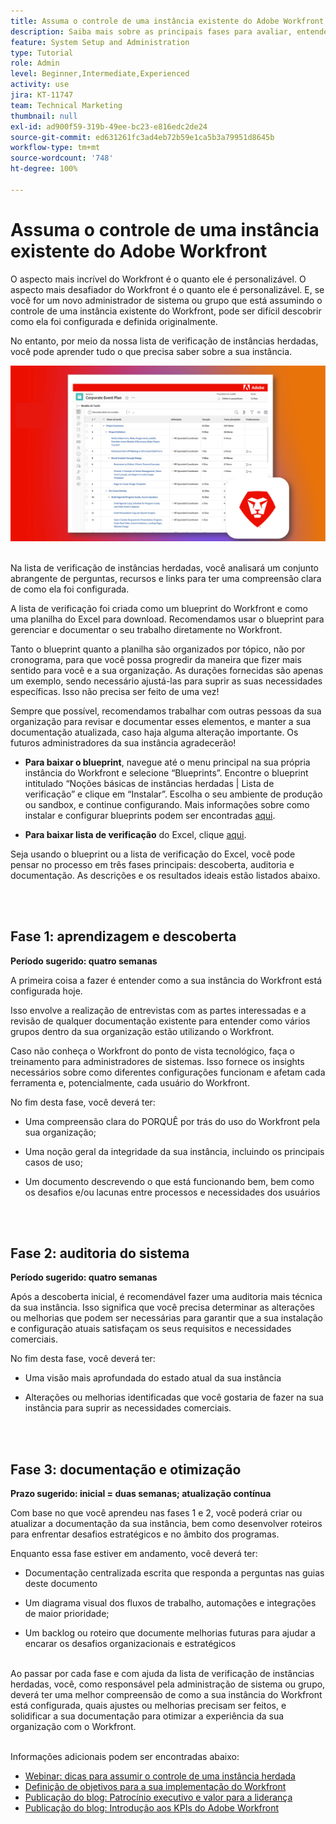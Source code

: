 ```yaml
---
title: Assuma o controle de uma instância existente do Adobe Workfront
description: Saiba mais sobre as principais fases para avaliar, entender e otimizar a sua instância do Workfront como um novo administrador de sistema ou grupo.
feature: System Setup and Administration
type: Tutorial
role: Admin
level: Beginner,Intermediate,Experienced
activity: use
jira: KT-11747
team: Technical Marketing
thumbnail: null
exl-id: ad900f59-319b-49ee-bc23-e816edc2de24
source-git-commit: ed631261fc3ad4eb72b59e1ca5b3a79951d8645b
workflow-type: tm+mt
source-wordcount: '748'
ht-degree: 100%

---
```


# Assuma o controle de uma instância existente do Adobe Workfront

O aspecto mais incrível do Workfront é o quanto ele é personalizável. O aspecto mais desafiador do Workfront é o quanto ele é personalizável. E, se você for um novo administrador de sistema ou grupo que está assumindo o controle de uma instância existente do Workfront, pode ser difícil descobrir como ela foi configurada e definida originalmente.

No entanto, por meio da nossa lista de verificação de instâncias herdadas, você pode aprender tudo o que precisa saber sobre a sua instância.

![Imagem da lista de verificação de instâncias herdadas](assets/wf-inherited-instance-image.png)
<br></br>

Na lista de verificação de instâncias herdadas, você analisará um conjunto abrangente de perguntas, recursos e links para ter uma compreensão clara de como ela foi configurada.

A lista de verificação foi criada como um blueprint do Workfront e como uma planilha do Excel para download. Recomendamos usar o blueprint para gerenciar e documentar o seu trabalho diretamente no Workfront.

Tanto o blueprint quanto a planilha são organizados por tópico, não por cronograma, para que você possa progredir da maneira que fizer mais sentido para você e a sua organização. As durações fornecidas são apenas um exemplo, sendo necessário ajustá-las para suprir as suas necessidades específicas. Isso não precisa ser feito de uma vez!

Sempre que possível, recomendamos trabalhar com outras pessoas da sua organização para revisar e documentar esses elementos, e manter a sua documentação atualizada, caso haja alguma alteração importante. Os futuros administradores da sua instância agradecerão!

* <b>Para baixar o blueprint</b>, navegue até o menu principal na sua própria instância do Workfront e selecione “Blueprints”. Encontre o blueprint intitulado “Noções básicas de instâncias herdadas | Lista de verificação” e clique em “Instalar”. Escolha o seu ambiente de produção ou sandbox, e continue configurando. Mais informações sobre como instalar e configurar blueprints podem ser encontradas [aqui](https://experienceleague.adobe.com/docs/workfront/using/administration-and-setup/blueprints/blueprints-install.html?lang=pt-BR).

* <b>Para baixar lista de verificação</b> do Excel, clique [aqui](assets/adobe-workfront-system-admin-playbook-inherited-instance.xlsx).

Seja usando o blueprint ou a lista de verificação do Excel, você pode pensar no processo em três fases principais: descoberta, auditoria e documentação. As descrições e os resultados ideais estão listados abaixo.

<br>
</br>

## Fase 1: aprendizagem e descoberta

<b>Período sugerido: quatro semanas</b>

A primeira coisa a fazer é entender como a sua instância do Workfront está configurada hoje.

Isso envolve a realização de entrevistas com as partes interessadas e a revisão de qualquer documentação existente para entender como vários grupos dentro da sua organização estão utilizando o Workfront.

Caso não conheça o Workfront do ponto de vista tecnológico, faça o treinamento para administradores de sistemas. Isso fornece os insights necessários sobre como diferentes configurações funcionam e afetam cada ferramenta e, potencialmente, cada usuário do Workfront.

No fim desta fase, você deverá ter:

* Uma compreensão clara do PORQUÊ por trás do uso do Workfront pela sua organização;

* Uma noção geral da integridade da sua instância, incluindo os principais casos de uso;

* Um documento descrevendo o que está funcionando bem, bem como os desafios e/ou lacunas entre processos e necessidades dos usuários
<br>
</br>

## Fase 2: auditoria do sistema

<b>Período sugerido: quatro semanas </b>

Após a descoberta inicial, é recomendável fazer uma auditoria mais técnica da sua instância. Isso significa que você precisa determinar as alterações ou melhorias que podem ser necessárias para garantir que a sua instalação e configuração atuais satisfaçam os seus requisitos e necessidades comerciais.

No fim desta fase, você deverá ter:

* Uma visão mais aprofundada do estado atual da sua instância

* Alterações ou melhorias identificadas que você gostaria de fazer na sua instância para suprir as necessidades comerciais.
<br>
</br>

## Fase 3: documentação e otimização

<b>Prazo sugerido: inicial = duas semanas; atualização contínua </b>

Com base no que você aprendeu nas fases 1 e 2, você poderá criar ou atualizar a documentação da sua instância, bem como desenvolver roteiros para enfrentar desafios estratégicos e no âmbito dos programas.

Enquanto essa fase estiver em andamento, você deverá ter:

* Documentação centralizada escrita que responda a perguntas nas guias deste documento

* Um diagrama visual dos fluxos de trabalho, automações e integrações de maior prioridade;

* Um backlog ou roteiro que documente melhorias futuras para ajudar a encarar os desafios organizacionais e estratégicos

<br>
Ao passar por cada fase e com ajuda da lista de verificação de instâncias herdadas, você, como responsável pela administração de sistema ou grupo, deverá ter uma melhor compreensão de como a sua instância do Workfront está configurada, quais ajustes ou melhorias precisam ser feitos, e solidificar a sua documentação para otimizar a experiência da sua organização com o Workfront.

<br>
</br>

Informações adicionais podem ser encontradas abaixo:
* [Webinar: dicas para assumir o controle de uma instância herdada](https://experienceleaguecommunities.adobe.com/t5/workfront-discussions/webinar-system-admin-essentials-tips-for-taking-over-an-existing/td-p/571873?profile.language=pt)
* [Definição de objetivos para a sua implementação do Workfront](https://experienceleague.adobe.com/docs/workfront/using/administration-and-setup/get-started-administration/define-wf-goals-objectives.html?lang=pt-BR)
* [Publicação do blog: Patrocínio executivo e valor para a liderança](https://experienceleaguecommunities.adobe.com/t5/workfront-blogs/customer-success-tips-executive-sponsorship-and-value-to/ba-p/518353?profile.language=pt)
* [Publicação do blog: Introdução aos KPIs do Adobe Workfront](https://experienceleaguecommunities.adobe.com/t5/workfront-blogs/kpi-dashboards-in-the-new-workfront-experience-introduction-to/ba-p/549001?profile.language=pt)
